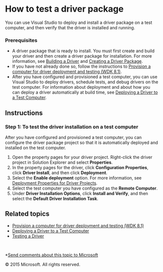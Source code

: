 <span id="vsdriver.test_a_driver_package"></span>How to test a driver package
=============================================================================

You can use Visual Studio to deploy and install a driver package on a test computer, and then verify that the driver is installed and running.

### <span id="Prerequisites"></span><span id="prerequisites"></span><span id="PREREQUISITES"></span>Prerequisites

-   A driver package that is ready to install. You must first create and build your driver and then create a driver package for installation. For more information, see [Building a Driver](building_a_driver.md) and [Creating a Driver Package](creating_a_driver_package.md).
-   If you have not already done so, follow the instructions to [Provision a computer for driver deployment and testing (WDK 8.1)](https://msdn.microsoft.com/en-us/Library/Windows/Hardware/Dn745909(v=vs.85).aspx).
-   After you have configured and provisioned a test computer, you can use Visual Studio to deploy drivers, schedule tests, and debug drivers on the test computer. For information about deployment and about how you can deploy a driver automatically at build time, see [Deploying a Driver to a Test Computer](deploying_a_driver_to_a_test_computer.md).

Instructions
------------

### <span id="To_test_the_driver_installation_on_a_test_computer"></span><span id="to_test_the_driver_installation_on_a_test_computer"></span><span id="TO_TEST_THE_DRIVER_INSTALLATION_ON_A_TEST_COMPUTER"></span>Step 1: To test the driver installation on a test computer

After you have configured and provisioned a test computer, you can configure the driver package project so that it is automatically deployed and installed on the test computer.

1.  Open the property pages for your driver project. Right-click the driver project in Solution Explorer and select **Properties**.
2.  In the property pages for the driver, click **Configuration Properties**, click **Driver Install**, and then click **Deployment**.
3.  Select the **Enable deployment** option. For more information, see [Deployment Properties for Driver Projects](deployment_properties_for_driver_projects.md).
4.  Select the test computer you have configured as the **Remote Computer**.
5.  Under **Driver Installation Options**, click **Install and Verify**, and then select the **Default Driver Installation Task**.

<span id="related_topics"></span>Related topics
-----------------------------------------------

* [Provision a computer for driver deployment and testing (WDK 8.1)](https://msdn.microsoft.com/en-us/Library/Windows/Hardware/Dn745909(v=vs.85).aspx)
* [Deploying a Driver to a Test Computer](deploying_a_driver_to_a_test_computer.md)
* [Testing a Driver](testing_a_driver.md)
 

 

*[Send comments about this topic to Microsoft](mailto:wsddocfb@microsoft.com?subject=Documentation%20feedback%20[VsDriver\vsdriver]:%20How%20to%20test%20a%20driver%20package%20%20RELEASE:%20(9/30/2015)&body=%0A%0APRIVACY%20STATEMENT%0A%0AWe%20use%20your%20feedback%20to%20improve%20the%20documentation.%20We%20don't%20use%20your%20email%20address%20for%20any%20other%20purpose,%20and%20we'll%20remove%20your%20email%20address%20from%20our%20system%20after%20the%20issue%20that%20you're%20reporting%20is%20fixed.%20While%20we're%20working%20to%20fix%20this%20issue,%20we%20might%20send%20you%20an%20email%20message%20to%20ask%20for%20more%20info.%20Later,%20we%20might%20also%20send%20you%20an%20email%20message%20to%20let%20you%20know%20that%20we've%20addressed%20your%20feedback.%0A%0AFor%20more%20info%20about%20Microsoft's%20privacy%20policy,%20see%20http://privacy.microsoft.com/en-us/default.aspx. "Send comments about this topic to Microsoft")

© 2015 Microsoft. All rights reserved.
